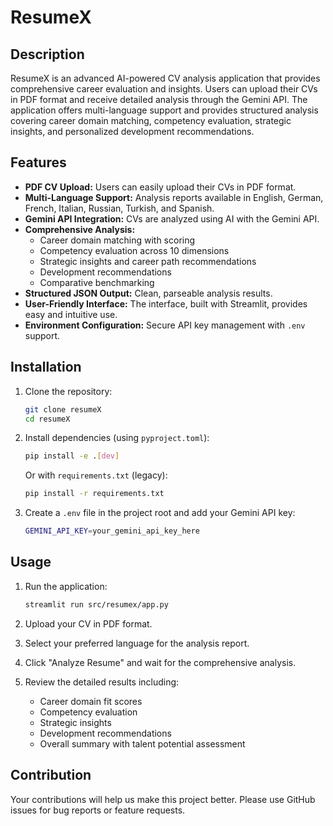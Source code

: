 # ResumeX

## Description

ResumeX is an advanced AI-powered CV analysis application that provides comprehensive career evaluation and insights. Users can upload their CVs in PDF format and receive detailed analysis through the Gemini API. The application offers multi-language support and provides structured analysis covering career domain matching, competency evaluation, strategic insights, and personalized development recommendations.

## Features

* **PDF CV Upload:** Users can easily upload their CVs in PDF format.
* **Multi-Language Support:** Analysis reports available in English, German, French, Italian, Russian, Turkish, and Spanish.
* **Gemini API Integration:** CVs are analyzed using AI with the Gemini API.
* **Comprehensive Analysis:** 
  - Career domain matching with scoring
  - Competency evaluation across 10 dimensions
  - Strategic insights and career path recommendations
  - Development recommendations
  - Comparative benchmarking
* **Structured JSON Output:** Clean, parseable analysis results.
* **User-Friendly Interface:** The interface, built with Streamlit, provides easy and intuitive use.
* **Environment Configuration:** Secure API key management with `.env` support.

## Installation

1. Clone the repository:
   ```bash
   git clone resumeX
   cd resumeX
   ```

2. Install dependencies (using `pyproject.toml`):
   ```bash
   pip install -e .[dev]
   ```

   Or with `requirements.txt` (legacy):
   ```bash
   pip install -r requirements.txt
   ```

3. Create a `.env` file in the project root and add your Gemini API key:
   ```bash
   GEMINI_API_KEY=your_gemini_api_key_here
   ```

## Usage

1. Run the application:
   ```bash
   streamlit run src/resumex/app.py
   ```

2. Upload your CV in PDF format.

3. Select your preferred language for the analysis report.

4. Click "Analyze Resume" and wait for the comprehensive analysis.

5. Review the detailed results including:
   - Career domain fit scores
   - Competency evaluation
   - Strategic insights
   - Development recommendations
   - Overall summary with talent potential assessment

## Contribution

Your contributions will help us make this project better. Please use GitHub issues for bug reports or feature requests.
